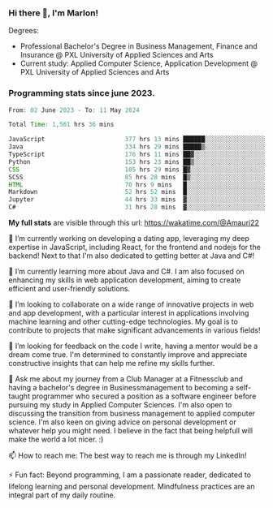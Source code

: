 
### Hi there 👋, I'm Marlon!

Degrees: 
- Professional Bachelor's Degree in Business Management, Finance and Insurance @ PXL University of Applied Sciences and Arts
- Current study: Applied Computer Science, Application Development @ PXL University of Applied Sciences and Arts

### Programming stats since june 2023.
<!--START_SECTION:waka-->

```java
From: 02 June 2023 - To: 11 May 2024

Total Time: 1,561 hrs 36 mins

JavaScript                      377 hrs 13 mins ██████░░░░░░░░░░░░░░░░░░░   24.04 %
Java                            334 hrs 29 mins █████▒░░░░░░░░░░░░░░░░░░░   21.32 %
TypeScript                      176 hrs 11 mins ██▓░░░░░░░░░░░░░░░░░░░░░░   11.23 %
Python                          153 hrs 23 mins ██▒░░░░░░░░░░░░░░░░░░░░░░   09.78 %
CSS                             105 hrs 29 mins █▓░░░░░░░░░░░░░░░░░░░░░░░   06.72 %
SCSS                            85 hrs 28 mins  █▒░░░░░░░░░░░░░░░░░░░░░░░   05.45 %
HTML                            70 hrs 9 mins   █░░░░░░░░░░░░░░░░░░░░░░░░   04.47 %
Markdown                        52 hrs 52 mins  █░░░░░░░░░░░░░░░░░░░░░░░░   03.37 %
Jupyter                         44 hrs 33 mins  ▓░░░░░░░░░░░░░░░░░░░░░░░░   02.84 %
C#                              31 hrs 28 mins  ▓░░░░░░░░░░░░░░░░░░░░░░░░   02.01 %
```

<!--END_SECTION:waka-->
**My full stats** are visible through this url: https://wakatime.com/@Amauri22



🔭 I’m currently working on developing a dating app, leveraging my deep expertise in JavaScript, including React, for the frontend and nodejs for the backend! Next to that I'm also dedicated to getting better at Java and C#!

🌱 I’m currently learning more about Java and C#. I am also focused on enhancing my skills in web application development, aiming to create efficient and user-friendly solutions.

👯 I’m looking to collaborate on a wide range of innovative projects in web and app development, with a particular interest in applications involving machine learning and other cutting-edge technologies. My goal is to contribute to projects that make significant advancements in various fields!

🤔 I’m looking for feedback on the code I write, having a mentor would be a dream come true. I'm determined to constantly improve and appreciate constructive insights that can help me refine my skills further.

💬 Ask me about my journey from a Club Manager at a Fitnessclub and having a bachelor's degree in Businessmanagement to becoming a self-taught programmer who secured a position as a software engineer before pursuing my study in Applied Computer Sciences. I'm also open to discussing the transition from business management to applied computer science. I'm also keen on giving advice on personal development or whatever help you might need. I believe in the fact that being helpfull will make the world a lot nicer. :)

📫 How to reach me: The best way to reach me is through my LinkedIn!

⚡ Fun fact: Beyond programming, I am a passionate reader, dedicated to lifelong learning and personal development. Mindfulness practices are an integral part of my daily routine.


